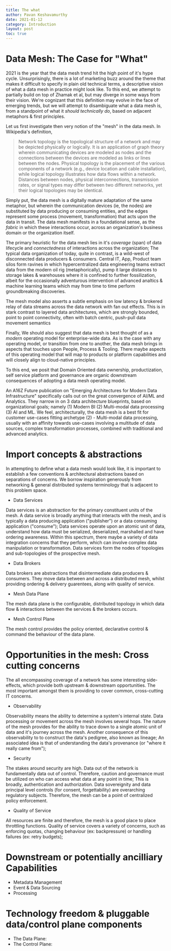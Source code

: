 ```yaml
---
title: The what
author: Pavan Keshavamurthy
date: 2021-01-12
category: Introduction
layout: post
toc: true 
---
```


# Data Mesh: The Case for "What"

2021 is the year that the data mesh trend hit the high point of it's hype cycle. Unsurprisingly, there is a lot of marketing buzz around the theme that makes it difficult to specify in plain old technical terms, a descriptive vision of what a data mesh in practice might look like. To this end, we attempt to partially build on top of Zhamak et al, but may diverge in some ways from their vision. We're cognizant that this definition may evolve in the face of emerging trends, but we will attempt to disambiguate what a data mesh is, from a standpoint of what it _should technically do_, based on adjacent metaphors & first principles.

Let us first investigate then very notion of the "mesh" in the data mesh. In Wikipedia's definition,

> Network topology is the topological structure of a network and may be depicted physically or logically. It is an application of graph theory wherein communicating devices are modeled as nodes and the connections between the devices are modeled as links or lines between the nodes. Physical topology is the placement of the various components of a network (e.g., device location and cable installation), while logical topology illustrates how data flows within a network. Distances between nodes, physical interconnections, transmission rates, or signal types may differ between two different networks, yet their logical topologies may be identical.

Simply put, the data mesh is a digitally mature adaptation of the same metaphor, but wherein the communication devices (ie, the nodes)  are substituted by data producing or consuming entities, and the edges represent some process (movement, transformation) that acts upon the data in transit. The data mesh manifests in a foundational sense, as the _fabric_ in which these interactions occur, across an organization's business domain or the organization itself. 

The primary heuristic for the data mesh lies in it's _coverage_ (span) of data lifecycle and  _connectedness_ of interactions across the organization; The typical data organization of today, quite in contrast, is a wild-west of disconnected data producers & consumers. Central IT, App, Product team silos form ravines in which hypercentralized data engineering teams extract data from the modern oil rig (metaphorically), pump it large distances to storage lakes & warehouses where it is confined to further fossilization, albeit for the occasionally adventurous intervention of advanced analtics & machine learning teams which may from time to time perform groundbreaking discoveries.

The mesh model also asserts a subtle emphasis on low latency & brokered relay of data streams across the data network with fan out effects. This is in stark contrast to layered data architectures, which are strongly bounded, point to point connectivity, often with batch centric, push-pull data movement semantics 

Finally, We should also suggest that data mesh is best thought of as a _modern_ operating model for enterprise-wide data. As is the case with any operating model, or transition from one to another, the data mesh brings in aspects that touches upon People, Process & Tooling. There maybe aspects of this operating model that will map to products or platform capabilities and will closely align to cloud-native principles. 

To this end, we posit that Domain Oriented data ownership, productization, self service platform and governance are organic downstream consequences of adopting a data mesh operating model.

An A16Z Future publication on "Emerging Architectures for Modern Data Infrastructure" specifically calls out on the great convergence of AI/ML and Analytics. They narrow in on 3 data architecture blueprints, based on organizational goals; namely (1) Modern BI (2) Multi-modal data processing (3) AI and ML. We feel, architecturally, the data mesh is a best fit for customer use-cases fitting archetype (2) - Multi-modal data processing, usually with an affinity towards use-cases involving a multitude of data sources, complex transformation processes, combined with traditional and advanced analytics.


# Import concepts & abstractions

In attempting to define what a data mesh would look like, it is important to establish a few conventions & architectural abstractions based on separations of concerns. We borrow inspiration generously from networking & general distributed systems terminology that is adjacent to this problem space.

- Data Services

Data services is an abstraction for the primary constituent units of the mesh. A data service is broadly anything that interacts with the mesh, and is typically a data producing application ("publisher") or a data consuming application ("consume"); Data services operate upon an atomic unit of data, understand how data must be serialized, deserialized, marshalled and have ordering awareness. Within this spectrum, there maybe a variety of data integration concerns that they perform, which can involve complex data manipulation or transformation. Data services form the nodes of topologies and sub-topologies of the prospective mesh. 

- Data Brokers

Data brokers are abstractions that disintermediate data producers & consumers. They move data between and across a distributed mesh, whilst providing ordering & delivery guarentees, along with quality of service. 

- Mesh Data Plane

The mesh data plane is the configurable, distributed topology in which data flow & interactions between the services & the brokers occurs.

- Mesh Control Plane

The mesh control provides the policy oriented, declarative control & command the behaviour of the data plane.


# Opportunities in the mesh: Cross cutting concerns

The all encompassing coverage of a network has some interesting side-effects, which provide both upstream & downstream opportunities. The most important amongst them is providing to cover common, cross-cutting IT concerns.

- Observability

Observability means the ability to determine a system's internal state. Data processing or movement across the mesh involves several hops. The nature of the mesh provides for the ability to trace down to a single atomic unit of data and it's journey across the mesh. Another consequence of this observability to to construct the data's pedigree, also known as lineage; An associated idea is that of understanding the data's provenance (or "where it really came from"); 

- Security

The stakes around security are high. Data out of the network is fundamentally data out of control. Therefore, caution and governance must be utilized on who can access what data at any point in time; This is broadly, authentication and authorization. Data sovereignity and data principal level controls (for consent, forgettability) are overarching regulatory subjects. Therefore, the mesh can be a point of centralized policy enforcement.

- Quality of Service

All resources are finite and therefore, the mesh is a good place to place throttling functions. Quality of service covers a variety of concerns, such as enforcing quotas,  changing behaviour (ex: backpressure) or handling failures (ex: retry budgets);


# Downstream or potentially ancilliary Capabilities

- Metadata Management
- Event & Data Sourcing
- Processing

# Technology freedom & pluggable data/control plane components

- The Data Plane:
- The Control Plane: 
